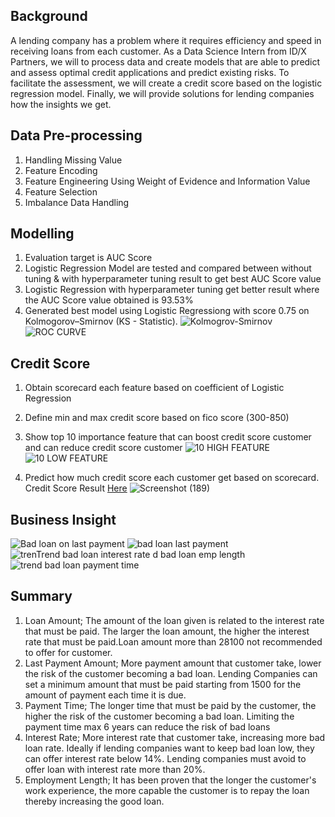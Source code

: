 **Background**
---
A lending company has a problem where it requires efficiency and speed in receiving loans from each customer. As a Data Science Intern from ID/X Partners, we will to process data and create models that are able to predict and assess optimal credit applications and predict existing risks. To facilitate the assessment, we will create a credit score based on the logistic regression model. Finally, we will provide solutions for lending companies how the insights we get.

**Data Pre-processing**
---
1. Handling Missing Value
2. Feature Encoding
3. Feature Engineering Using Weight of Evidence and Information Value
4. Feature Selection
5. Imbalance Data Handling

**Modelling**
---
1. Evaluation target is AUC Score 
2. Logistic Regression Model are tested and compared between without tuning & with hyperparameter tuning result to get best AUC Score value
3. Logistic Regression with hyperparameter tuning get better result where the AUC Score value obtained is 93.53%
4. Generated best model using Logistic Regressiong with score 0.75 on Kolmogorov–Smirnov (KS - Statistic).
![Kolmogrov-Smirnov](https://user-images.githubusercontent.com/68262798/194569140-e2ea4c7b-dff1-4e4c-ac64-38759763faf3.png)
![ROC CURVE](https://user-images.githubusercontent.com/68262798/194569176-9201cadb-d374-406e-8664-53173209497a.png)

**Credit Score**
---
1. Obtain scorecard each feature based on coefficient of Logistic Regression
2. Define min and max credit score based on fico score (300-850)
4. Show top 10 importance feature that can boost credit score customer and can reduce credit score customer
![10 HIGH FEATURE](https://user-images.githubusercontent.com/68262798/194567844-1e106237-dfc7-4af6-99f6-58ffe4556cfd.png)
![10 LOW FEATURE](https://user-images.githubusercontent.com/68262798/194567867-c7d69508-2160-4767-be7c-ba60672facfc.png)

5. Predict how much credit score each customer get based on scorecard. Credit Score Result [Here](https://docs.google.com/spreadsheets/d/1n1XGrjIUdIzlcMO4ZVTzmXzuvRpE2bgN1qCO-qTNUx4/edit?usp=sharing)
![Screenshot (189)](https://user-images.githubusercontent.com/68262798/194569911-8a5b6ecd-19f3-48ca-99fb-7426455493e2.png)


**Business Insight**
---
![Bad loan on last payment](https://user-images.githubusercontent.com/68262798/194567641-17c0114c-c8a2-4a64-b153-f74290a7dc4e.png)
![bad loan last payment](https://user-images.githubusercontent.com/68262798/194567667-e08d9c60-6bce-4acf-b190-319e98238bb7.png)
![tren![Trend bad loan interest rate](https://user-images.githubusercontent.com/68262798/194567760-36910a46-6e04-4cff-af15-d88deae6a741.png)
d bad loan emp length](https://user-images.githubusercontent.com/68262798/194567741-80abb80f-300c-4523-bd4f-c95a0f03bb6c.png)
![trend bad loan payment time](https://user-images.githubusercontent.com/68262798/194567775-62ff8592-4c20-42df-a548-baf6b5fb8f70.png)

**Summary**
---
1. Loan Amount; The amount of the loan given is related to the interest rate that must be paid. The larger the loan amount, the higher the interest rate that must be paid.Loan amount more than 28100 not recommended to offer for customer.
2. Last Payment Amount; More payment amount that customer take, lower the risk of the customer becoming a bad loan. Lending Companies can set a minimum amount that must be paid starting from 1500 for the amount of payment each time it is due.
3. Payment Time; The longer time that must be paid by the customer, the higher the risk of the customer becoming a bad loan. Limiting the payment time max 6 years can reduce the risk of bad loans
4. Interest Rate; More interest rate that customer take, increasing more bad loan rate. Ideally if lending companies want to keep bad loan low, they can offer interest rate below 14%. Lending companies must avoid to offer loan with interest rate more than 20%.
5. Employment Length; It has been proven that the longer the customer's work experience, the more capable the customer is to repay the loan thereby increasing the good loan.
